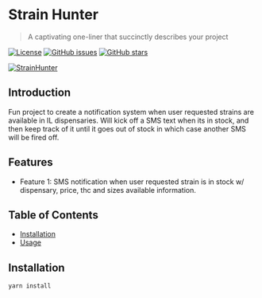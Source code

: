 # Strain Hunter

> A captivating one-liner that succinctly describes your project

[![License](https://img.shields.io/badge/license-MIT-green.svg)](LICENSE) [![GitHub issues](https://img.shields.io/github/issues/yourusername/yourrepository.svg)](https://github.com/yourusername/yourrepository/issues) [![GitHub stars](https://img.shields.io/github/stars/yourusername/yourrepository.svg)](https://github.com/yourusername/yourrepository/stargazers)

[![StrainHunter](https://www.cannabisbarcelona.com/wp-content/uploads/2017/02/IMG_1326.jpgg)](https://strainhunter.io)

## Introduction

Fun project to create a notification system when user requested strains are available in IL dispensaries. Will kick off a SMS text when its in stock, and then keep track of it until it goes out of stock in which case another SMS will be fired off.

## Features

- Feature 1: SMS notification when user requested strain is in stock w/ dispensary, price, thc and sizes available information.

## Table of Contents

- [Installation](#installation)
- [Usage](#usage)

## Installation

```bash
yarn install
